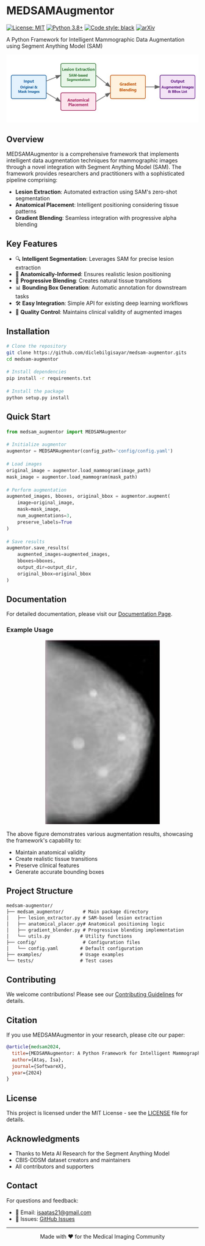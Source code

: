 # MEDSAMAugmentor

[![License: MIT](https://img.shields.io/badge/License-MIT-yellow.svg)](https://opensource.org/licenses/MIT)
[![Python 3.8+](https://img.shields.io/badge/python-3.8+-blue.svg)](https://www.python.org/downloads/release/python-380/)
[![Code style: black](https://img.shields.io/badge/code%20style-black-000000.svg)](https://github.com/psf/black)
[![arXiv](https://img.shields.io/badge/arXiv-2024.XXXXX-b31b1b.svg)](https://arxiv.org/abs/2024.XXXXX)

A Python Framework for Intelligent Mammographic Data Augmentation using Segment Anything Model (SAM)

<p align="center">
  <img src="framework_overview.png" alt="MEDSAMAugmentor Framework Overview" width="800"/>
</p>

## Overview

MEDSAMAugmentor is a comprehensive framework that implements intelligent data augmentation techniques for mammographic images through a novel integration with Segment Anything Model (SAM). The framework provides researchers and practitioners with a sophisticated pipeline comprising:

- **Lesion Extraction**: Automated extraction using SAM's zero-shot segmentation
- **Anatomical Placement**: Intelligent positioning considering tissue patterns
- **Gradient Blending**: Seamless integration with progressive alpha blending

## Key Features

- 🔍 **Intelligent Segmentation**: Leverages SAM for precise lesion extraction
- 🎯 **Anatomically-Informed**: Ensures realistic lesion positioning
- 🔄 **Progressive Blending**: Creates natural tissue transitions
- 📊 **Bounding Box Generation**: Automatic annotation for downstream tasks
- 🛠️ **Easy Integration**: Simple API for existing deep learning workflows
- 📏 **Quality Control**: Maintains clinical validity of augmented images

## Installation

```bash
# Clone the repository
git clone https://github.com/diclebilgisayar/medsam-augmentor.gits
cd medsam-augmentor

# Install dependencies
pip install -r requirements.txt

# Install the package
python setup.py install
```

## Quick Start

```python
from medsam_augmentor import MEDSAMAugmentor

# Initialize augmentor
augmentor = MEDSAMAugmentor(config_path='config/config.yaml')

# Load images
original_image = augmentor.load_mammogram(image_path)
mask_image = augmentor.load_mammogram(mask_path)

# Perform augmentation
augmented_images, bboxes, original_bbox = augmentor.augment(
    image=original_image,
    mask=mask_image,
    num_augmentations=3,
    preserve_labels=True
)

# Save results
augmentor.save_results(
    augmented_images=augmented_images,
    bboxes=bboxes,
    output_dir=output_dir,
    original_bbox=original_bbox
)
```

## Documentation

For detailed documentation, please visit our [Documentation Page](docs/README.md).

### Example Usage

<p align="center">
  <img src="example.png" alt="Example Result" width="300"/>
</p>

The above figure demonstrates various augmentation results, showcasing the framework's capability to:
- Maintain anatomical validity
- Create realistic tissue transitions
- Preserve clinical features
- Generate accurate bounding boxes

## Project Structure

```
medsam-augmentor/
├── medsam_augmentor/       # Main package directory
│   ├── lesion_extractor.py # SAM-based lesion extraction
│   ├── anatomical_placer.py# Anatomical positioning logic
│   ├── gradient_blender.py # Progressive blending implementation
│   └── utils.py           # Utility functions
├── config/                 # Configuration files
│   └── config.yaml        # Default configuration
├── examples/              # Usage examples
└── tests/                 # Test cases
```

## Contributing

We welcome contributions! Please see our [Contributing Guidelines](CONTRIBUTING.md) for details.

## Citation

If you use MEDSAMAugmentor in your research, please cite our paper:

```bibtex
@article{medsam2024,
  title={MEDSAMAugmentor: A Python Framework for Intelligent Mammographic Data Augmentation using Segment Anything Model},
  author={Ataş, İsa},
  journal={SoftwareX},
  year={2024}
}
```

## License

This project is licensed under the MIT License - see the [LICENSE](LICENSE) file for details.

## Acknowledgments

- Thanks to Meta AI Research for the Segment Anything Model
- CBIS-DDSM dataset creators and maintainers
- All contributors and supporters

## Contact

For questions and feedback:
- 📧 Email: [isaatas21@gmail.com](mailto:isaatas21@gmail.com)
- 🌟 Issues: [GitHub Issues](https://github.com/diclebilgisayar/medsam-augmentor/issues)

---
<p align="center">
  Made with ❤️ for the Medical Imaging Community
</p>
